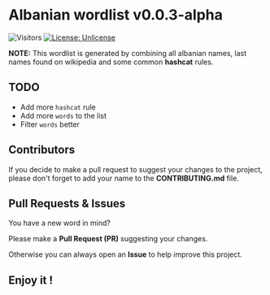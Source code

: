 # Albanian wordlist v0.0.3-alpha

![Visitors](https://api.visitorbadge.io/api/visitors?path=https%3A%2F%2Fgithub.com%2Fits0x08%2Falbanian-wordlist&countColor=%232ccce4&style=flat-square)
[![License: Unlicense](https://img.shields.io/badge/license-Unlicense-blue.svg)](http://unlicense.org/)

**NOTE:** This wordlist is generated by combining all albanian names, last names found on wikipedia and some common **hashcat** rules.

## TODO

* Add more `hashcat` rule
* Add more `words` to the list
* Filter `words` better

## Contributors

If you decide to make a pull request to suggest your changes to the project, please don't forget to add your name to the **CONTRIBUTING.md** file.

## Pull Requests & Issues
You have a new word in mind?

Please make a **Pull Request (PR)** suggesting your changes.

Otherwise you can always open an __Issue__ to help improve this project.

## Enjoy it !
